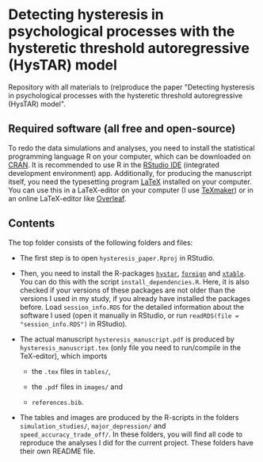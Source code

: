 # Detecting hysteresis in psychological processes with the hysteretic threshold autoregressive (HysTAR) model

Repository with all materials to (re)produce the paper "Detecting hysteresis in psychological processes with the hysteretic threshold autoregressive (HysTAR) model".

## Required software (all free and open-source)

To redo the data simulations and analyses, you need to install the statistical programming language $\textsf{R}$ on your computer, which can be downloaded on [CRAN](https://cran.r-project.org). It is recommended to use $\textsf{R}$ in the [RStudio IDE](https://posit.co/products/open-source/rstudio/) (integrated development environment) app.
Additionally, for producing the manuscript itself, you need the typesetting program [LaTeX](https://www.latex-project.org/get/) installed on your computer. You can use this in a LaTeX-editor on your computer (I use [TeXmaker](https://www.xm1math.net/texmaker/download.html)) or in an online LaTeX-editor like [Overleaf](https://www.overleaf.com).

## Contents

The top folder consists of the following folders and files:

* The first step is to open `hysteresis_paper.Rproj` in RStudio.

* Then, you need to install the $\textsf{R}$-packages [`hystar`](https://daandejongen.github.io/hystar/),  [`foreign`](https://cran.r-project.org/web/packages/foreign/index.html) and [`xtable`](https://cran.r-project.org/web/packages/xtable/index.html). You can do this with the script `install_dependencies.R`. Here, it is also checked if your versions of these packages are not older than the versions I used in my study, if you already have installed the packages before. Load `session_info.RDS` for the detailed information about the software I used (open it manually in RStudio, or run `readRDS(file = "session_info.RDS")` in RStudio).

* The actual manuscript `hysteresis_manuscript.pdf` is produced by `hysteresis_manuscript.tex` (only file you need to run/compile in the TeX-editor), which imports
  
  - the `.tex` files in `tables/`, 
  
  - the `.pdf` files in `images/` and 
  
  - `references.bib`.
  
* The tables and images are produced by the $\textsf{R}$-scripts in the folders `simulation_studies/`, `major_depression/` and `speed_accuracy_trade_off/`. In these folders, you will find all code to reproduce the analyses I did for the current project. These folders have their own README file.

